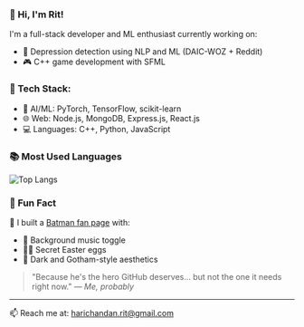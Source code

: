 ### 👋 Hi, I'm Rit!

I'm a full-stack developer and ML enthusiast currently working on:
- 🤖 Depression detection using NLP and ML (DAIC-WOZ + Reddit)
- 🎮 C++ game development with SFML

### 🔧 Tech Stack:
- 🧠 AI/ML: PyTorch, TensorFlow, scikit-learn
- 🌐 Web: Node.js, MongoDB, Express.js, React.js
- 💻 Languages: C++, Python, JavaScript

### 📚 Most Used Languages

![Top Langs](https://github-readme-stats.vercel.app/api/top-langs/?username=Rit19081&layout=compact&theme=tokyonight)


### 🌱 Fun Fact
🦇 I built a [Batman fan page](https://rit19081.github.io/Batman-website/) with:

- 🎵 Background music toggle
- 🕵️‍♂️ Secret Easter eggs
- 🖤 Dark and Gotham-style aesthetics

> "Because he's the hero GitHub deserves... but not the one it needs right now." — *Me, probably*

---
📫 Reach me at: [harichandan.rit@gmail.com](mailto:harichandan.rit@gmail.com)
